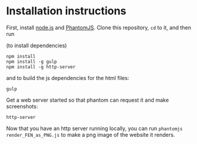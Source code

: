 # Installation instructions

First, install [node.js](https://nodejs.org/download/) and [PhantomJS](http://phantomjs.org/). Clone this repository, `cd` to it, and then run

(to install dependencies)

```
npm install
npm install -g gulp
npm install -g http-server
```

and to build the js dependencies for the html files:

```
gulp
```

Get a web server started so that phantom can request it and make screenshots:

```
http-server
```

Now that you have an http server running locally, you can run `phantomjs render_FEN_as_PNG.js` to make a png image of the website it renders.
